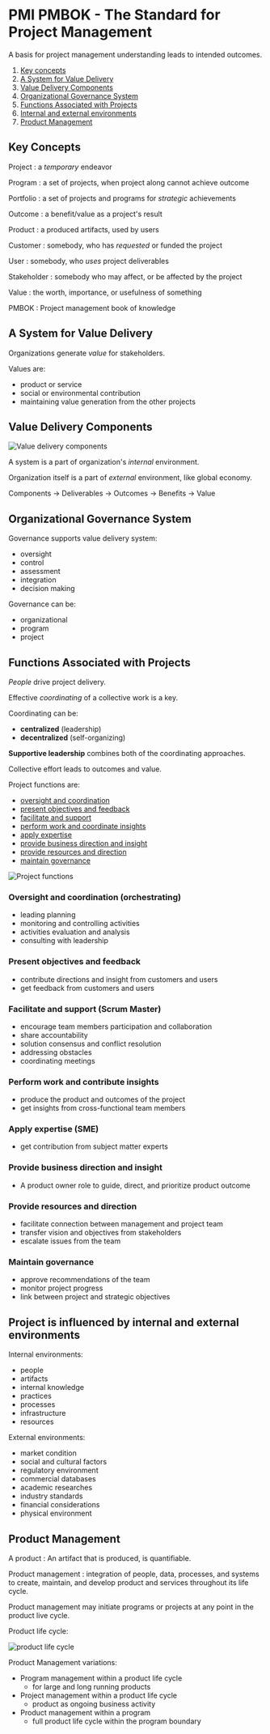# PMI PMBOK - The Standard for Project Management

A basis for project management understanding leads to intended outcomes.

1. [Key concepts](#key-concepts)
2. [A System for Value Delivery](#a-system-for-value-delivery)
3. [Value Delivery Components](#value-delivery-components)
4. [Organizational Governance System](#organizational-governance-system)
5. [Functions Associated with Projects](#functions-associated-with-projects)
6. [Internal and external environments](#project-is-influenced-by-internal-and-external-environments)
7. [Product Management](#product-management)

## Key Concepts

Project
: a *temporary* endeavor

Program
: a set of projects, when project along cannot achieve outcome

Portfolio
: a set of projects and programs for *strategic* achievements

Outcome
: a benefit/value as a project's result

Product
: a produced artifacts, used by users

Customer
: somebody, who has *requested* or funded the project

User
: somebody, who *uses* project deliverables

Stakeholder
: somebody who may affect, or be affected by the project

Value
: the worth, importance, or usefulness of something

PMBOK
: Project management book of knowledge

## A System for Value Delivery

Organizations generate *value* for stakeholders.

Values are:

- product or service
- social or environmental contribution
- maintaining value generation from the other projects

## Value Delivery Components

![Value delivery components](img/value_delivery_components.png)

A system is a part of organization's *internal* environment.

Organization itself is a part of *external* environment, like global economy.

Components -> Deliverables -> Outcomes -> Benefits -> Value

## Organizational Governance System

Governance supports value delivery system:

- oversight
- control
- assessment
- integration
- decision making

Governance can be:

- organizational
- program
- project

## Functions Associated with Projects

*People* drive project delivery.

Effective *coordinating* of a collective work is a key.

Coordinating can be:

- **centralized** (leadership)
- **decentralized** (self-organizing)

**Supportive leadership** combines both of the coordinating approaches.

Collective effort leads to outcomes and value.

Project functions are:

- [oversight and coordination](#oversight-and-coordination-orchestrating)
- [present objectives and feedback](#present-objectives-and-feedback)
- [facilitate and support](#facilitate-and-support-scrum-master)
- [perform work and coordinate insights](#perform-work-and-contribute-insights)
- [apply expertise](#apply-expertise-sme)
- [provide business direction and insight](#provide-business-direction-and-insight)
- [provide resources and direction](#provide-resources-and-direction)
- [maintain governance](#maintain-governance)

![Project functions](img/project_functions.png)

### Oversight and coordination (orchestrating)

- leading planning
- monitoring and controlling activities
- activities evaluation and analysis
- consulting with leadership

### Present objectives and feedback

- contribute directions and insight from customers and users
- get feedback from customers and users

### Facilitate and support (Scrum Master)

- encourage team members participation and collaboration
- share accountability
- solution consensus and conflict resolution
- addressing obstacles
- coordinating meetings

### Perform work and contribute insights

- produce the product and outcomes of the project
- get insights from cross-functional team members

### Apply expertise (SME)

- get contribution from subject matter experts

### Provide business direction and insight

- A product owner role to guide, direct, and prioritize product outcome

### Provide resources and direction

- facilitate connection between management and project team
- transfer vision and objectives from stakeholders
- escalate issues from the team

### Maintain governance

- approve recommendations of the team
- monitor project progress
- link between project and strategic objectives

## Project is influenced by internal and external environments

Internal environments:

- people
- artifacts
- internal knowledge
- practices
- processes
- infrastructure
- resources

External environments:

- market condition
- social and cultural factors
- regulatory environment
- commercial databases
- academic researches
- industry standards
- financial considerations
- physical environment

## Product Management

A product
: An artifact that is produced, is quantifiable.

Product management
: integration of people, data, processes, and systems to create, maintain, and develop product and services throughout its life cycle.

Product management may initiate programs or projects at any point in the product live cycle.

Product life cycle:

![product life cycle](img/product_life_cycle.png)

Product Management variations:

- Program management within  a product life cycle
  - for large and long running products
- Project management within a product life cycle
  - product as ongoing business activity
- Product management within a program
  - full product life cycle within the program boundary
